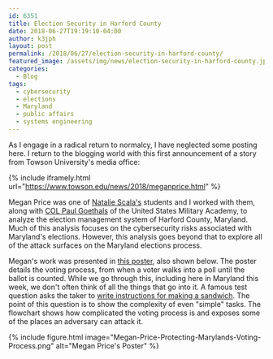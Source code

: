 ```yaml
---
id: 6351
title: Election Security in Harford County
date: 2018-06-27T19:19:10-04:00
author: k3jph
layout: post
permalink: /2018/06/27/election-security-in-harford-county/
featured_image: /assets/img/news/election-security-in-harford-county.jpg
categories:
  - Blog
tags:
  - cybersecurity
  - elections
  - Maryland
  - public affairs
  - systems engineering
---
```

As I engage in a radical return to normalcy, I have neglected some
posting here.  I return to the blogging world with this first
announcement of a story from Towson University's media office:

{% include iframely.html url="https://www.towson.edu/news/2018/meganprice.html" %}

Megan Price was one of [Natalie Scala's](https://www.drnataliescala.com/)
students and I worked with them, along with [COL Paul
Goethals](https://www.usma.edu/math/_layouts/wpFacultyBios/DisplayBio.aspx?ID=b65ee913-e572-4d32-9474-9bf372c143ae&List=1ebd54dc-d44d-4834-8add-2da90afb21f5)
of the United States Military Academy, to analyze the election
management system of Harford County, Maryland.  Much of this analysis
focuses on the cybersecurity risks associated with Maryland's
elections.  However, this analysis goes beyond that to explore all
of the attack surfaces on the Maryland elections process.

Megan's work was presented in [this
poster](/assets/docs/Megan-Price-Protecting-Marylands-Voting-Process.pdf),
also shown below.  The poster details the voting process, from when
a voter walks into a poll until the ballot is counted.  While we
go through this, including here in Maryland this week, we don't
often think of all the things that go into it.  A famous test
question asks the taker to [write instructions for making a
sandwich](https://www.google.com/search?q=write+instructions+for+making+a+sandwich).
The point of this question is to show the complexity of even "simple"
tasks.  The flowchart shows how complicated the voting process is
and exposes some of the places an adversary can attack it.

{% include figure.html image="Megan-Price-Protecting-Marylands-Voting-Process.png" alt="Megan Price's Poster" %}
